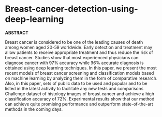 # Breast-cancer-detection-using-deep-learning

**ABSTRACT**

Breast cancer is considered to be one of the leading causes of death among women aged 20-59 worldwide. Early detection and treatment may allow patients to receive appropriate treatment and thus reduce the risk of breast cancer. Studies show that most experienced physicians can diagnose cancer with 97% accuracy while 96% accurate diagnosis is obtained using deep learning techniques. In this paper, we present the most recent models of breast cancer screening and classification models based on machine learning by analyzing them in the form of comparative research. Also, in this paper, sets of public data to be used and popular and to be listed in the latest activity to facilitate any new tests and comparisons. Challenge dataset of histology images of breast cancer and achieve a high classification accuracy of 72%. Experimental results show that our method can achieve quite promising performance and outperform state-of-the-art methods in the coming days.

